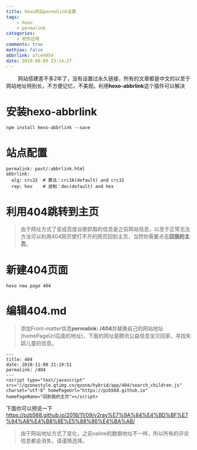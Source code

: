 ```yaml
---
title: hexo网站permalink设置
tags:
    - hexo
    - permalink
categories:
    - 软件应用
comments: true
mathjax: false
abbrlink: a7ce4954
date: 2019-08-09 23:14:27
---
```


&emsp;&emsp; 网站搭建差不多2年了，没有设置过永久链接，所有的文章都是中文的以至于网站地址特别长，不方便记忆，不美观。利用**hexo-abbrlink**这个插件可以解决
# 安装hexo-abbrlink
```
npm install hexo-abbrlink --save
```
# 站点配置
```
permalink: post/:abbrlink.html
abbrlink:
  alg: crc32  # 算法：crc16(default) and crc32
  rep: hex    # 进制：dec(default) and hex
  ```
<escape><!-- more --></escape>
# 利用404跳转到主页
>由于网址方式了变成百度谷歌抓取的信息是之前网站信息，以至于正常无法方法可以利用404网页使打不开的网页回到主页，当然你需要点击**回我的主页**。
# 新建404页面
```
hexo new page 404
```
# 编辑404.md 
>添加Front-matter信息**permalink: /404**并替换自己的网站地址(homePageUrl后面的地址)，下面的网址是腾讯公益信息宝贝回家，寻找失踪儿童的信息。

```
---
title: 404
date: 2018-11-08 21:19:51
permalink: /404
---
<script type="text/javascript" src="//qzonestyle.gtimg.cn/qzone/hybrid/app/404/search_children.js" charset="utf-8" homePageUrl="https://pzb568.github.io" homePageName="回到我的主页"></script>
```
下面你可以预览一下
https://pzb568.github.io/2018/11/09/v2ray%E7%9A%84%E4%BD%BF%E7%94%A8%E4%B8%8E%E5%88%86%E4%BA%AB/
>由于网站地址方式了变化，之前valine的数据地址不一样，所以所有的评论信息都会消失，请谨慎选择。
